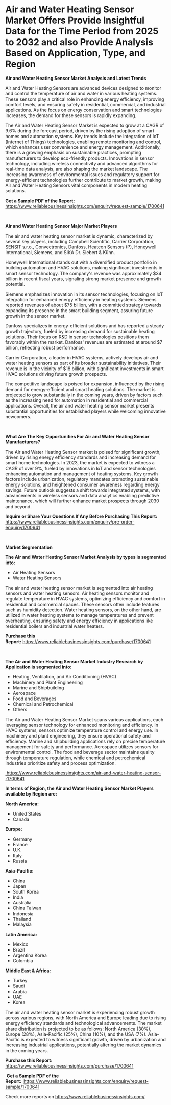 <p><h1>Air and Water Heating Sensor Market Offers Provide Insightful Data for the Time Period from 2025 to 2032 and also Provide Analysis Based on Application, Type, and Region</h1></p><p><strong>Air and Water Heating Sensor Market Analysis and Latest Trends</strong></p>
<p><p>Air and Water Heating Sensors are advanced devices designed to monitor and control the temperature of air and water in various heating systems. These sensors play a critical role in enhancing energy efficiency, improving comfort levels, and ensuring safety in residential, commercial, and industrial applications. As the focus on energy conservation and smart technologies increases, the demand for these sensors is rapidly expanding.</p><p>The Air and Water Heating Sensor Market is expected to grow at a CAGR of 9.6% during the forecast period, driven by the rising adoption of smart homes and automation systems. Key trends include the integration of IoT (Internet of Things) technologies, enabling remote monitoring and control, which enhances user convenience and energy management. Additionally, there is a growing emphasis on sustainable practices, prompting manufacturers to develop eco-friendly products. Innovations in sensor technology, including wireless connectivity and advanced algorithms for real-time data analysis, are also shaping the market landscape. The increasing awareness of environmental issues and regulatory support for energy-efficient technologies further contribute to market growth, making Air and Water Heating Sensors vital components in modern heating solutions.</p></p>
<p><strong>Get a Sample PDF of the Report:&nbsp;</strong> <a href="https://www.reliablebusinessinsights.com/enquiry/request-sample/1700641?utm_campaign=1138&utm_medium=2&utm_source=Github&utm_content=ia&utm_term=09012025&utm_id=air-and-water-heating-sensor">https://www.reliablebusinessinsights.com/enquiry/request-sample/1700641</a></p>
<p>&nbsp;</p>
<p><strong>Air and Water Heating Sensor Major Market Players</strong></p>
<p><p>The air and water heating sensor market is dynamic, characterized by several key players, including Campbell Scientific, Carrier Corporation, SENSIT s.r.o., Convectronics, Danfoss, Heatcon Sensors (P), Honeywell International, Siemens, and SIKA Dr. Siebert & Kühn. </p><p>Honeywell International stands out with a diversified product portfolio in building automation and HVAC solutions, making significant investments in smart sensor technology. The company's revenue was approximately $34 billion in recent fiscal years, signaling strong market presence and growth potential.</p><p>Siemens emphasizes innovation in its sensor technologies, focusing on IoT integration for enhanced energy efficiency in heating systems. Siemens reported revenues of about $75 billion, with a committed strategy towards expanding its presence in the smart building segment, assuring future growth in the sensor market.</p><p>Danfoss specializes in energy-efficient solutions and has reported a steady growth trajectory, fueled by increasing demand for sustainable heating solutions. Their focus on R&D in sensor technologies positions them favorably within the market. Danfoss' revenues are estimated at around $7 billion, reflecting robust performance.</p><p>Carrier Corporation, a leader in HVAC systems, actively develops air and water heating sensors as part of its broader sustainability initiatives. Their revenue is in the vicinity of $18 billion, with significant investments in smart HVAC solutions driving future growth prospects.</p><p>The competitive landscape is poised for expansion, influenced by the rising demand for energy-efficient and smart heating solutions. The market is projected to grow substantially in the coming years, driven by factors such as the increasing need for automation in residential and commercial applications. Overall, the air and water heating sensor market presents substantial opportunities for established players while welcoming innovative newcomers.</p></p>
<p>&nbsp;</p>
<p><strong>What Are The Key Opportunities For Air and Water Heating Sensor Manufacturers?</strong></p>
<p><p>The Air and Water Heating Sensor market is poised for significant growth, driven by rising energy efficiency standards and increasing demand for smart home technologies. In 2023, the market is expected to witness a CAGR of over 9%, fueled by innovations in IoT and sensor technologies enhancing automation and management of heating systems. Key growth factors include urbanization, regulatory mandates promoting sustainable energy solutions, and heightened consumer awareness regarding energy savings. Future outlook suggests a shift towards integrated systems, with advancements in wireless sensors and data analytics enabling predictive maintenance, which will further enhance market prospects through 2030 and beyond.</p></p>
<p><strong>Inquire or Share Your Questions If Any Before Purchasing This Report:</strong> <a href="https://www.reliablebusinessinsights.com/enquiry/pre-order-enquiry/1700641?utm_campaign=1138&utm_medium=2&utm_source=Github&utm_content=ia&utm_term=09012025&utm_id=air-and-water-heating-sensor">https://www.reliablebusinessinsights.com/enquiry/pre-order-enquiry/1700641</a></p>
<p>&nbsp;</p>
<p><strong>Market Segmentation</strong></p>
<p><strong>The Air and Water Heating Sensor Market Analysis by types is segmented into:</strong></p>
<p><ul><li>Air Heating Sensors</li><li>Water Heating Sensors</li></ul></p>
<p><p>The air and water heating sensor market is segmented into air heating sensors and water heating sensors. Air heating sensors monitor and regulate temperature in HVAC systems, optimizing efficiency and comfort in residential and commercial spaces. These sensors often include features such as humidity detection. Water heating sensors, on the other hand, are utilized in water heating systems to manage temperatures and prevent overheating, ensuring safety and energy efficiency in applications like residential boilers and industrial water heaters.</p></p>
<p><strong>Purchase this Report:&nbsp;</strong><a href="https://www.reliablebusinessinsights.com/purchase/1700641?utm_campaign=1138&utm_medium=2&utm_source=Github&utm_content=ia&utm_term=09012025&utm_id=air-and-water-heating-sensor">https://www.reliablebusinessinsights.com/purchase/1700641</a></p>
<p>&nbsp;</p>
<p><strong>The Air and Water Heating Sensor Market Industry Research by Application is segmented into:</strong></p>
<p><ul><li>Heating, Ventilation, and Air Conditioning (HVAC)</li><li>Machinery and Plant Engineering</li><li>Marine and Shipbuilding</li><li>Aerospace</li><li>Food and Beverages</li><li>Chemical and Petrochemical</li><li>Others</li></ul></p>
<p><p>The Air and Water Heating Sensor Market spans various applications, each leveraging sensor technology for enhanced monitoring and efficiency. In HVAC systems, sensors optimize temperature control and energy use. In machinery and plant engineering, they ensure operational safety and efficiency. Marine and shipbuilding applications rely on precise temperature management for safety and performance. Aerospace utilizes sensors for environmental control. The food and beverage sector maintains quality through temperature regulation, while chemical and petrochemical industries prioritize safety and process optimization.</p></p>
<p><a href="https://www.reliablebusinessinsights.com/air-and-water-heating-sensor-r1700641?utm_campaign=1138&utm_medium=2&utm_source=Github&utm_content=ia&utm_term=09012025&utm_id=air-and-water-heating-sensor">&nbsp;https://www.reliablebusinessinsights.com/air-and-water-heating-sensor-r1700641</a></p>
<p><strong>In terms of Region, the Air and Water Heating Sensor Market Players available by Region are:</strong></p>
<p>
    <p> <strong> North America: </strong>
        <ul>
            <li>United States</li>
            <li>Canada</li>
        </ul>
        </p> 
    <p> <strong> Europe: </strong>
        <ul>
            <li>Germany</li>
            <li>France</li>
            <li>U.K.</li>
            <li>Italy</li>
            <li>Russia</li>
        </ul>
        </p> 
    <p> <strong> Asia-Pacific: </strong>
        <ul>
            <li>China</li>
            <li>Japan</li>
            <li>South Korea</li>
            <li>India</li>
            <li>Australia</li>
            <li>China Taiwan</li>
            <li>Indonesia</li>
            <li>Thailand</li>
            <li>Malaysia</li>
        </ul>
        </p> 
    <p> <strong> Latin America: </strong>
        <ul>
            <li>Mexico</li>
            <li>Brazil</li>
            <li>Argentina Korea</li>
            <li>Colombia</li>
        </ul>
        </p> 
    <p> <strong> Middle East & Africa: </strong>
        <ul>
            <li>Turkey</li>
            <li>Saudi</li>
            <li>Arabia</li>
            <li>UAE</li>
            <li>Korea</li>
        </ul>
    </p>
    </p>
<p><p>The air and water heating sensor market is experiencing robust growth across various regions, with North America and Europe leading due to rising energy efficiency standards and technological advancements. The market share distribution is projected to be as follows: North America (30%), Europe (28%), Asia-Pacific (25%), China (10%), and the USA (7%). Asia-Pacific is expected to witness significant growth, driven by urbanization and increasing industrial applications, potentially altering the market dynamics in the coming years.</p></p>
<p><strong>Purchase this Report: </strong><a href="https://www.reliablebusinessinsights.com/purchase/1700641?utm_campaign=1138&utm_medium=2&utm_source=Github&utm_content=ia&utm_term=09012025&utm_id=air-and-water-heating-sensor">https://www.reliablebusinessinsights.com/purchase/1700641</a></p>
<p>&nbsp;<strong>Get a Sample PDF of the Report:&nbsp;&nbsp;</strong><a href="https://www.reliablebusinessinsights.com/enquiry/request-sample/1700641?utm_campaign=1138&utm_medium=2&utm_source=Github&utm_content=ia&utm_term=09012025&utm_id=air-and-water-heating-sensor">https://www.reliablebusinessinsights.com/enquiry/request-sample/1700641</a></p>
<p><strong></strong></p>
<p>Check more reports on <a href="https://www.reliablebusinessinsights.com/?utm_campaign=1138&utm_medium=2&utm_source=Github&utm_content=ia&utm_term=09012025&utm_id=air-and-water-heating-sensor">https://www.reliablebusinessinsights.com/</a></p>